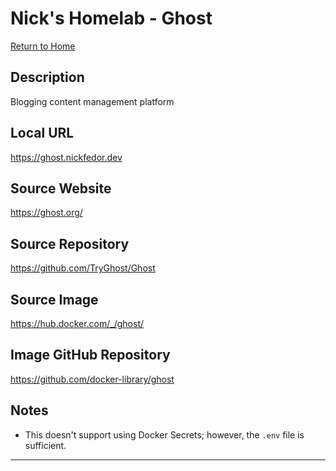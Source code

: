 # Nick's Homelab - Ghost

[Return to Home](/README.md)

## Description

Blogging content management platform

## Local URL

<https://ghost.nickfedor.dev>

## Source Website

<https://ghost.org/>

## Source Repository

<https://github.com/TryGhost/Ghost>

## Source Image

<https://hub.docker.com/_/ghost/>

## Image GitHub Repository

<https://github.com/docker-library/ghost>

## Notes

- This doesn't support using Docker Secrets; however, the `.env` file is
  sufficient.

----------
